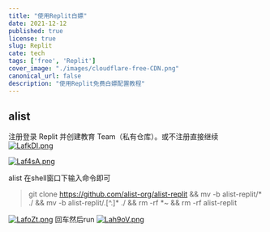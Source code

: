 ```yaml
---
title: "使用Replit白嫖"
date: 2021-12-12
published: true
license: true
slug: Replit
cate: tech
tags: ['free', 'Replit']
cover_image: "./images/cloudflare-free-CDN.png"
canonical_url: false
description: "使用Replit免费白嫖配置教程"
---
```

## alist

注册登录 Replit 并创建教育 Team（私有仓库）。或不注册直接继续
[![LafkDI.png](https://s1.ax1x.com/2022/04/18/LafkDI.png)](https://imgtu.com/i/LafkDI)

[![Laf4sA.png](https://s1.ax1x.com/2022/04/18/Laf4sA.png)](https://imgtu.com/i/Laf4sA)

alist 在shell窗口下输入命令即可

> git clone https://github.com/alist-org/alist-replit && mv -b alist-replit/* ./ && mv -b alist-replit/.[^.]* ./ && rm -rf *~ && rm -rf alist-replit

[![LafoZt.png](https://s1.ax1x.com/2022/04/18/LafoZt.png)](https://imgtu.com/i/LafoZt)
回车然后run [![Lah9oV.png](https://s1.ax1x.com/2022/04/18/Lah9oV.png)](https://imgtu.com/i/Lah9oV)

